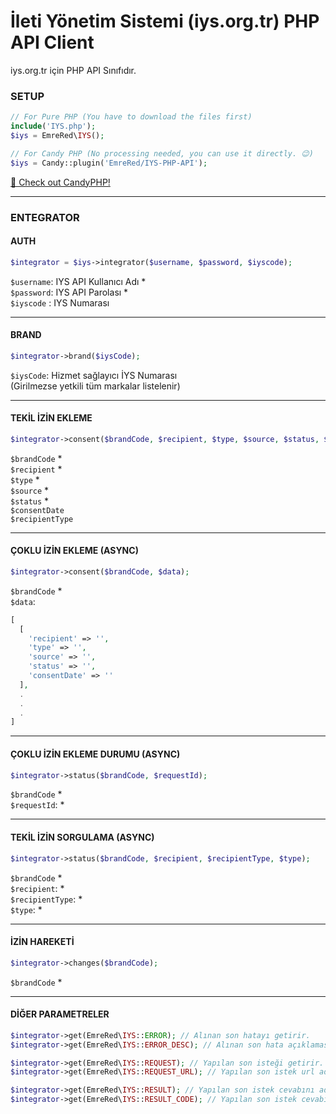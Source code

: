 # İleti Yönetim Sistemi (iys.org.tr) PHP API Client

iys.org.tr için PHP API Sınıfıdır.

### SETUP
```php
// For Pure PHP (You have to download the files first)
include('IYS.php'); 
$iys = EmreRed\IYS();

// For Candy PHP (No processing needed, you can use it directly. 😉)
$iys = Candy::plugin('EmreRed/IYS-PHP-API'); 
```
<a href="https://github.com/CandyPack/CandyPHP">🍭 Check out CandyPHP!</a>

<hr>

### ENTEGRATOR
#### AUTH
```php
$integrator = $iys->integrator($username, $password, $iyscode);
```
`$username`: IYS API Kullanıcı Adı *  
`$password`: IYS API Parolası *  
`$iyscode` : IYS Numarası  

---

#### BRAND
```php
$integrator->brand($iysCode);
```
`$iysCode`: Hizmet sağlayıcı İYS Numarası  
(Girilmezse yetkili tüm markalar listelenir)  

---

#### TEKİL İZİN EKLEME
```php
$integrator->consent($brandCode, $recipient, $type, $source, $status, $consentDate, $recipientType);
```
`$brandCode` *  
`$recipient` *  
`$type` *  
`$source` *  
`$status` *  
`$consentDate`  
`$recipientType`

---

#### ÇOKLU İZİN EKLEME (ASYNC)
```php
$integrator->consent($brandCode, $data);
```
`$brandCode` *  
`$data`:
```php
[
  [
    'recipient' => '',
    'type' => '',
    'source' => '',
    'status' => '',
    'consentDate' => ''
  ],
  .
  .
  .
]
```

---

#### ÇOKLU İZİN EKLEME DURUMU (ASYNC)
```php
$integrator->status($brandCode, $requestId);
```
`$brandCode` *  
`$requestId`: *

---

#### TEKİL İZİN SORGULAMA (ASYNC)
```php
$integrator->status($brandCode, $recipient, $recipientType, $type);
```
`$brandCode` *  
`$recipient`: *  
`$recipientType`: *  
`$type`: *  

---

#### İZİN HAREKETİ
```php
$integrator->changes($brandCode);
```
`$brandCode` *  

---

#### DİĞER PARAMETRELER
```php
$integrator->get(EmreRed\IYS::ERROR); // Alınan son hatayı getirir.
$integrator->get(EmreRed\IYS::ERROR_DESC); // Alınan son hata açıklamasını getirir.

$integrator->get(EmreRed\IYS::REQUEST); // Yapılan son isteği getirir.
$integrator->get(EmreRed\IYS::REQUEST_URL); // Yapılan son istek url adresini getirir.

$integrator->get(EmreRed\IYS::RESULT); // Yapılan son istek cevabını adresini getirir.
$integrator->get(EmreRed\IYS::RESULT_CODE); // Yapılan son istek cevabının http kodunu getirir.
```
